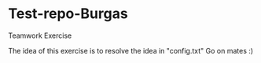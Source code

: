 # Test-repo-Burgas
Teamwork Exercise

The idea of this exercise is to resolve the idea in "config.txt"
Go on mates :)